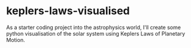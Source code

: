 # keplers-laws-visualised
As a starter coding project into the astrophysics world, I'll create some python visualisation of the solar system using Keplers Laws of Planetary Motion.
